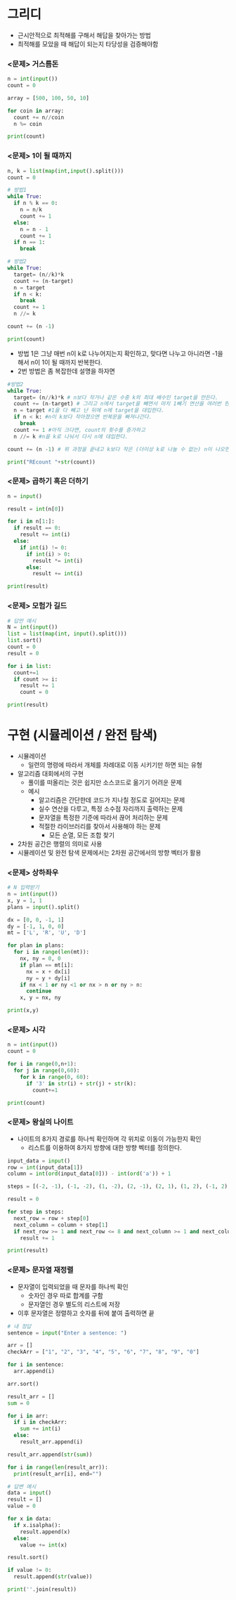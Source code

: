 # 그리디

- 근시안적으로 최적해를 구해서 해답을 찾아가는 방법
- 최적해를 모았을 때 해답이 되는지 타당성을 검증해야함

### <문제> 거스름돈

```python
n = int(input())
count = 0

array = [500, 100, 50, 10]

for coin in array:
  count += n//coin
  n %= coin

print(count)
```

### <문제> 1이 될 때까지

```python
n, k = list(map(int,input().split()))
count = 0

# 방법1
while True:
  if n % k == 0:
    n = n/k
    count += 1
  else:
    n = n - 1
    count += 1
  if n == 1:
    break

# 방법2
while True:
  target= (n//k)*k
  count += (n-target)
  n = target
  if n < k:
    break
  count += 1
  n //= k

count += (n -1)

print(count)
```

- 방법 1은 그냥 매번 n이 k로 나누어지는지 확인하고, 맞다면 나누고 아니라면 -1을 해서 n이 1이 될 때까지 반복한다.
- 2번 방법은 좀 복잡한데 설명을 하자면

```python
#방법2
while True:
  target= (n//k)*k # n보다 작거나 같은 수중 k의 최대 배수인 target을 만든다.
  count += (n-target) # 그리고 n에서 target을 빼면서 마치 1빼기 연산을 여러번 한 것 같은 효과를 준다.
  n = target #1을 다 빼고 난 뒤에 n에 target을 대입한다.
  if n < k: #n이 k보다 작아졌으면 반복문을 빠져나간다.
    break
  count += 1 #아직 크다면, count의 횟수를 증가하고
  n //= k #n을 k로 나눠서 다시 n에 대입한다.

count += (n -1) # 위 과정을 끝내고 k보다 작은 (더이상 k로 나눌 수 없는) n이 나오면 1빼기 연산을 해서 최종적으로 count를 구한다.

print("REcount "+str(count))
```

### <문제> 곱하기 혹은 더하기

```python
n = input()

result = int(n[0])

for i in n[1:]:
  if result == 0:
    result += int(i)
  else:
    if int(i) != 0:
      if int(i) > 0:
        result *= int(i)
      else:
        result += int(i)

print(result)
```

### <문제> 모험가 길드

```python
# 답안 예시
N = int(input())
list = list(map(int, input().split()))
list.sort()
count = 0
result = 0

for i in list:
  count+=1
  if count >= i:
    result += 1
    count = 0

print(result)
```

# 구현 (시뮬레이션 / 완전 탐색)

- 시뮬레이션
  - 일련의 명령에 따라서 개체를 차례대로 이동 시키기만 하면 되는 유형
- 알고리즘 대회에서의 구현
  - 풀이를 떠올리는 것은 쉽지만 소스코드로 옮기기 어려운 문제
  - 예시
    - 알고리즘은 간단한데 코드가 지나칠 정도로 길어지는 문제
    - 실수 연산을 다루고, 특정 소수점 자리까지 출력하는 문제
    - 문자열을 특정한 기준에 따라서 끊어 처리하는 문제
    - 적절한 라이브러리를 찾아서 사용해야 하는 문제
      - 모든 순열, 모든 조합 찾기
- 2차원 공간은 행렬의 의미로 사용
- 시뮬레이션 및 완전 탐색 문제에서는 2차원 공간에서의 방향 벡터가 활용

### <문제> 상하좌우

```python
# N 입력받기
n = int(input())
x, y = 1, 1
plans = input().split()

dx = [0, 0, -1, 1]
dy = [-1, 1, 0, 0]
mt = ['L', 'R', 'U', 'D']

for plan in plans:
  for i in range(len(mt)):
    nx, ny = 0, 0
    if plan == mt[i]:
      nx = x + dx[i]
      ny = y + dy[i]
    if nx < 1 or ny <1 or nx > n or ny > n:
      continue
    x, y = nx, ny

print(x,y)
```

### <문제> 시각

```python
n = int(input())
count = 0

for i in range(0,n+1):
  for j in range(0,60):
    for k in range(0, 60):
      if '3' in str(i) + str(j) + str(k):
        count+=1

print(count)
```

### <문제> 왕실의 나이트

- 나이트의 8가지 경로를 하나씩 확인하며 각 위치로 이동이 가능한지 확인
  - 리스트를 이용하여 8가지 방향에 대한 방향 벡터를 정의한다.

```python
input_data = input()
row = int(input_data[1])
column = int(ord(input_data[0])) - int(ord('a')) + 1

steps = [(-2, -1), (-1, -2), (1, -2), (2, -1), (2, 1), (1, 2), (-1, 2), (-2, 1)]

result = 0

for step in steps:
  next_row = row + step[0]
  next_column = column + step[1]
  if next_row >= 1 and next_row <= 8 and next_column >= 1 and next_column <= 8:
    result += 1

print(result)
```

### <문제> 문자열 재정렬

- 문자열이 입력되었을 때 문자를 하나씩 확인
  - 숫자인 경우 따로 합계를 구함
  - 문자열인 경우 별도의 리스트에 저장
- 이후 문자열은 정렬하고 숫자를 뒤에 붙여 출력하면 끝

```python
# 내 정답
sentence = input("Enter a sentence: ")

arr = []
checkArr = ["1", "2", "3", "4", "5", "6", "7", "8", "9", "0"]

for i in sentence:
  arr.append(i)

arr.sort()

result_arr = []
sum = 0

for i in arr:
  if i in checkArr:
    sum += int(i)
  else:
    result_arr.append(i)

result_arr.append(str(sum))

for i in range(len(result_arr)):
  print(result_arr[i], end="")

# 답변 예시
data = input()
result = []
value = 0

for x in data:
  if x.isalpha():
    result.append(x)
  else:
    value += int(x)

result.sort()

if value != 0:
  result.append(str(value))

print(''.join(result))
```

